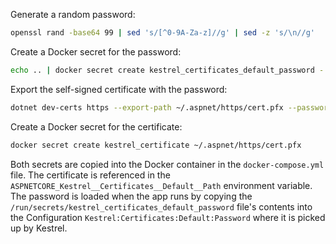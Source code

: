 Generate a random password:
```bash
openssl rand -base64 99 | sed 's/[^0-9A-Za-z]//g' | sed -z 's/\n//g'
```
Create a Docker secret for the password:
```bash
echo .. | docker secret create kestrel_certificates_default_password -
```
Export the self-signed certificate with the password:
```bash
dotnet dev-certs https --export-path ~/.aspnet/https/cert.pfx --password ..
```
Create a Docker secret for the certificate:
```bash
docker secret create kestrel_certificate ~/.aspnet/https/cert.pfx
```
Both secrets are copied into the Docker container in the `docker-compose.yml` file.  The
certificate is referenced in the `ASPNETCORE_Kestrel__Certificates__Default__Path` environment
variable.  The password is loaded when the app runs by copying the
`/run/secrets/kestrel_certificates_default_password` file's contents into the Configuration
`Kestrel:Certificates:Default:Password` where it is picked up by Kestrel.
